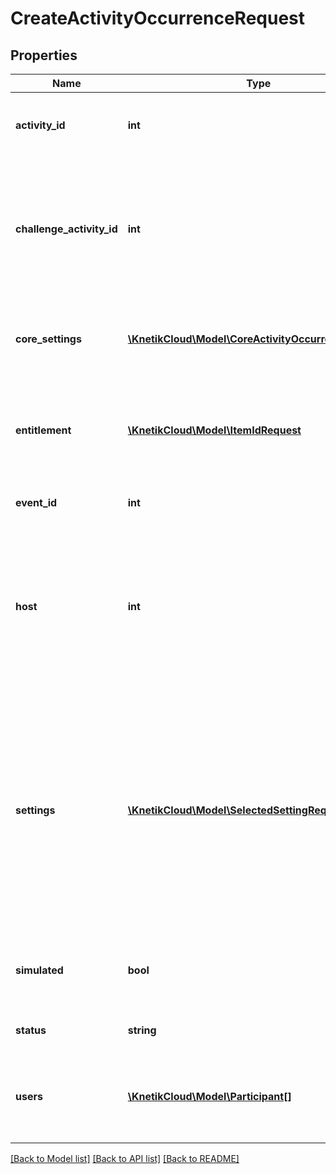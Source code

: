 # CreateActivityOccurrenceRequest

## Properties
Name | Type | Description | Notes
------------ | ------------- | ------------- | -------------
**activity_id** | **int** | The id of the activity, only needed when outside of challenge/event | [optional] 
**challenge_activity_id** | **int** | The id of the challenge activity (required if playing in a challenge/event). Note that this is the challenge_activity_id in case the same activity apears twice in the challenge. | [optional] 
**core_settings** | [**\KnetikCloud\Model\CoreActivityOccurrenceSettings**](CoreActivityOccurrenceSettings.md) | Defines core settings about the activity that affect how it can be created/played by users. | [optional] 
**entitlement** | [**\KnetikCloud\Model\ItemIdRequest**](ItemIdRequest.md) | The entitlement item required to enter the occurrence. Required if not part of an event. Must come from the set of entitlement items listed in the activity | [optional] 
**event_id** | **int** | The id of the event this occurence is a part of, if any | [optional] 
**host** | **int** | The host of the occurrence, if not a participant (will be left out of users array). Must be the caller that creates the occurrence unless admin. Requires activity/challenge to allow host_option of &#39;non_player&#39; if not admin as well | [optional] 
**settings** | [**\KnetikCloud\Model\SelectedSettingRequest[]**](SelectedSettingRequest.md) | The values selected from the available settings defined for the activity. Ex: difficulty: hard. Can be left out if the activity is played during an event and the settings are already set at the event level. Ex: every monday, difficulty: hard, number of questions: 10, category: sport. Otherwise, the set must exactly match those of the activity. | [optional] 
**simulated** | **bool** | Whether this occurrence will be ran as a simulation. Simulations will not be rewarded. Useful for bot play or trials | [optional] 
**status** | **string** | The current status of the occurrence (default: SETUP). | [optional] 
**users** | [**\KnetikCloud\Model\Participant[]**](Participant.md) | The list of users participating in this occurrence. Can only be set directly with ACTIVITIES_ADMIN permission | [optional] 

[[Back to Model list]](../README.md#documentation-for-models) [[Back to API list]](../README.md#documentation-for-api-endpoints) [[Back to README]](../README.md)



